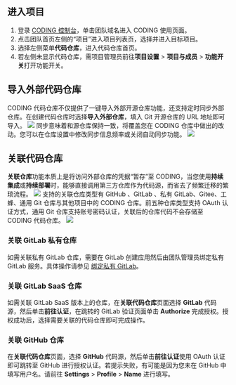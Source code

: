 ## 进入项目

1. 登录 [CODING 控制台](https://console.cloud.tencent.com/coding)，单击团队域名进入 CODING 使用页面。
2. 点击团队首页左侧的“项目”进入项目列表页，选择并进入目标项目。
3. 选择左侧菜单**代码仓库**，进入代码仓库首页。
4. 若左侧未显示代码仓库，需项目管理员前往**项目设置** > **项目与成员** > **功能开关**打开功能开关。


## 导入外部代码仓库
CODING 代码仓库不仅提供了一键导入外部开源仓库功能，还支持定时同步外部仓库。在创建代码仓库时选择**导入外部仓库**，填入 Git 开源仓库的 URL 地址即可导入。
![](https://qcloudimg.tencent-cloud.cn/raw/78eda5113e27de67bbfda6cd94220b6c.png)
同步意味着和源仓库保持一致，将覆盖您在 CODING 仓库中做出的改动。您可以在仓库设置中修改同步信息频率或关闭自动同步功能。
![](https://qcloudimg.tencent-cloud.cn/raw/57cd41a7dc18cc14150a98ea810aa6cc.png)

## 关联代码仓库
**关联仓库**功能本质上是将访问外部仓库的凭据“暂存”至 CODING，当您使用**持续集成**或**持续部署**时，能够直接调用第三方仓库作为代码源，而省去了频繁迁移的繁琐流程。
![](https://qcloudimg.tencent-cloud.cn/raw/5096673209fb5887296c9bca07b25abd.png)
支持的关联仓库类型有 GitHub 、GitLab 、私有 GitLab、Gitee、工蜂、通用 Git 仓库与其他项目中的 CODING 仓库。前五种仓库类型支持 OAuth 认证方式，通用 Git 仓库支持账号密码认证，关联后的仓库代码不会存储至 CODING 代码仓库。
![](https://qcloudimg.tencent-cloud.cn/raw/b1c0a9bd4a9aebe36603dd08c2ea2e49.png)

### 关联 GitLab 私有仓库
如需关联私有 GitLab 仓库，需要在 GitLab 创建应用然后由团队管理员绑定私有 GitLab 服务。具体操作请参见 [绑定私有 GitLab](https://help.coding.net/docs/admin/service-integration/gitlab.html)。


### 关联 GitLab SaaS 仓库
如需关联 GitLab SaaS 版本上的仓库，在**关联代码仓库**页面选择 **GitLab** 代码源，然后单击**前往认证**，在跳转的 GitLab 验证页面单击 **Authorize** 完成授权。授权成功后，选择需要关联的代码仓库即可完成操作。


### 关联 GitHub 仓库
在**关联代码仓库**页面，选择 **GitHub** 代码源，然后单击**前往认证**使用 OAuth 认证即可跳转至 GitHub 进行授权认证。若提示失败，有可能是因为您未在 GitHub 中填写用户名。请前往 **Settings** > **Profile** > **Name** 进行填写。